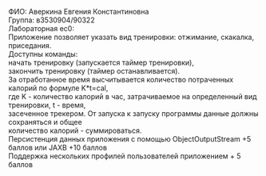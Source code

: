 ФИО: Аверкина Евгения Константиновна<br/>
Группа: в3530904/90322<br/>
Лабораторная ec0:<br/>
Приложение позволяет указать вид тренировки: отжимание, скакалка, приседания.<br/>
Доступны команды:<br/>
начать тренировку (запускается таймер тренировки),<br/>
закончить тренировку (таймер останавливается).<br/>
За отработанное время высчитывается количество потраченных калорий по формуле K*t=cal,<br/>
где K - количество калорий в час, затрачиваемое на определенный вид тренировки, t - время,<br/>
засеченное трекером. От запуска к запуску программы данные должны сохраняться и общее<br/>
количество калорий - суммироваться.<br/>
Персистенция данных приложения с помощью ObjectOutputStream +5 баллов или JAXB +10 баллов<br/>
Поддержка нескольких профилей пользователей приложением + 5 баллов